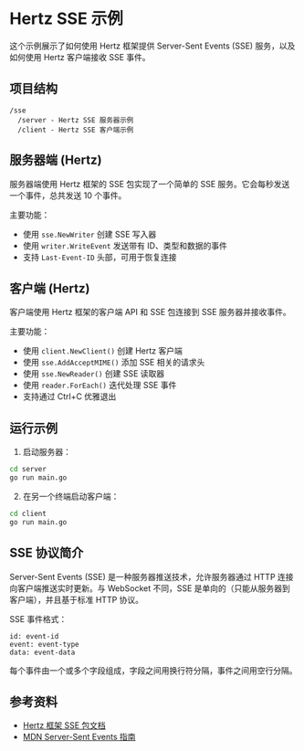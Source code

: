 # Hertz SSE 示例

这个示例展示了如何使用 Hertz 框架提供 Server-Sent Events (SSE) 服务，以及如何使用 Hertz 客户端接收 SSE 事件。

## 项目结构

```
/sse
  /server - Hertz SSE 服务器示例
  /client - Hertz SSE 客户端示例
```

## 服务器端 (Hertz)

服务器端使用 Hertz 框架的 SSE 包实现了一个简单的 SSE 服务。它会每秒发送一个事件，总共发送 10 个事件。

主要功能：

- 使用 `sse.NewWriter` 创建 SSE 写入器
- 使用 `writer.WriteEvent` 发送带有 ID、类型和数据的事件
- 支持 `Last-Event-ID` 头部，可用于恢复连接

## 客户端 (Hertz)

客户端使用 Hertz 框架的客户端 API 和 SSE 包连接到 SSE 服务器并接收事件。

主要功能：

- 使用 `client.NewClient()` 创建 Hertz 客户端
- 使用 `sse.AddAcceptMIME()` 添加 SSE 相关的请求头
- 使用 `sse.NewReader()` 创建 SSE 读取器
- 使用 `reader.ForEach()` 迭代处理 SSE 事件
- 支持通过 Ctrl+C 优雅退出

## 运行示例

1. 启动服务器：

```bash
cd server
go run main.go
```

2. 在另一个终端启动客户端：

```bash
cd client
go run main.go
```

## SSE 协议简介

Server-Sent Events (SSE) 是一种服务器推送技术，允许服务器通过 HTTP 连接向客户端推送实时更新。与 WebSocket 不同，SSE 是单向的（只能从服务器到客户端），并且基于标准 HTTP 协议。

SSE 事件格式：

```
id: event-id
event: event-type
data: event-data

```

每个事件由一个或多个字段组成，字段之间用换行符分隔，事件之间用空行分隔。

## 参考资料

- [Hertz 框架 SSE 包文档](https://pkg.go.dev/github.com/cloudwego/hertz/pkg/protocol/sse)
- [MDN Server-Sent Events 指南](https://developer.mozilla.org/en-US/docs/Web/API/Server-sent_events)